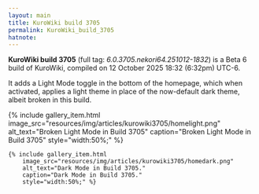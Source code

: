 ```yaml
---
layout: main
title: KuroWiki build 3705
permalink: KuroWiki_build_3705
hatnote:
---
```


**KuroWiki build 3705** (full tag: *6.0.3705.nekori64.251012-1832*) is a Beta 6 build of KuroWiki, compiled on 12 October 2025 18:32 (6:32pm) UTC-6.

It adds a Light Mode toggle in the bottom of the homepage, which when activated, applies a light theme in place of the now-default dark theme, albeit broken in this build.

<div class="container">
<div class="wiki-gallery">
    {% include gallery_item.html 
        image_src="resources/img/articles/kurowiki3705/homelight.png" 
        alt_text="Broken Light Mode in Build 3705" 
        caption="Broken Light Mode in Build 3705"
        style="width:50%;" %}

    {% include gallery_item.html 
        image_src="resources/img/articles/kurowiki3705/homedark.png" 
        alt_text="Dark Mode in Build 3705." 
        caption="Dark Mode in Build 3705."
        style="width:50%;" %}
</div>